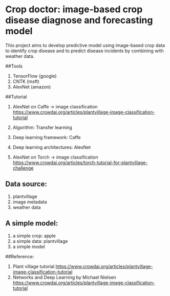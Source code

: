 # Crop doctor: image-based crop disease diagnose and forecasting model
This project aims to develop predictive model using image-based crop data to identify crop disease and to predict disease incidents by combining with weather data.

##Tools
1. TensorFlow (google)
  1. CNTK (msft)
  1. AlexNet (amazon)

##Tutorial
1. AlexNet on Caffe  -> image classification
https://www.crowdai.org/articles/plantvillage-image-classification-tutorial
  1. Algorithm: Transfer learning
  1. Deep learning framework: Caffe
  1. Deep learning architectures: AlexNet

1. AlexNet on Torch -> image classification
https://www.crowdai.org/articles/torch-tutorial-for-plantvillage-challenge


## Data source:
1. plantvillage
1. image metadata
1. weather data

## A simple model:
1. a simple crop: apple
1. a simple data: plantvillage
1. a simple model

##Reference:
1. Plant village tutorial https://www.crowdai.org/articles/plantvillage-image-classification-tutorial
1. Networks and Deep Learning by Michael Nielsen https://www.crowdai.org/articles/plantvillage-image-classification-tutorial
